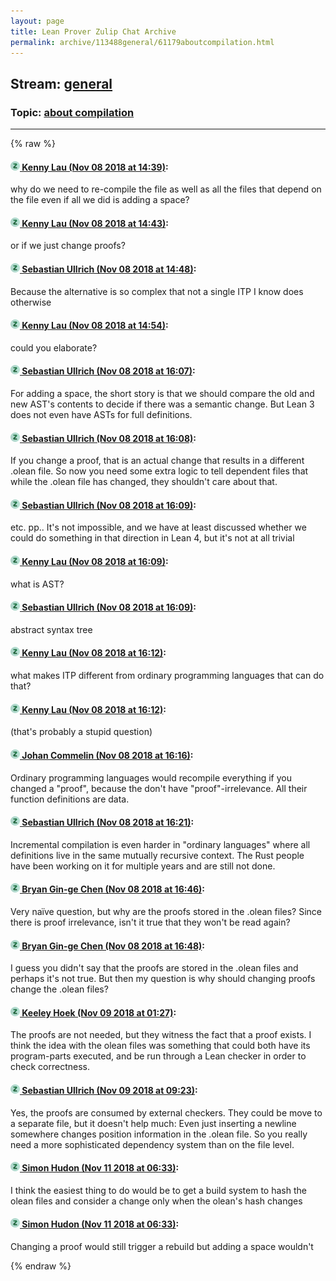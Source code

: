 ```yaml
---
layout: page
title: Lean Prover Zulip Chat Archive 
permalink: archive/113488general/61179aboutcompilation.html
---
```


## Stream: [general](index.html)
### Topic: [about compilation](61179aboutcompilation.html)

---


{% raw %}
#### [![Click to go to Zulip](../../assets/img/zulip2.png) Kenny Lau (Nov 08 2018 at 14:39)](https://leanprover.zulipchat.com/#narrow/stream/113488-general/topic/about%20compilation/near/147299477):
why do we need to re-compile the file as well as all the files that depend on the file even if all we did is adding a space?

#### [![Click to go to Zulip](../../assets/img/zulip2.png) Kenny Lau (Nov 08 2018 at 14:43)](https://leanprover.zulipchat.com/#narrow/stream/113488-general/topic/about%20compilation/near/147299709):
or if we just change proofs?

#### [![Click to go to Zulip](../../assets/img/zulip2.png) Sebastian Ullrich (Nov 08 2018 at 14:48)](https://leanprover.zulipchat.com/#narrow/stream/113488-general/topic/about%20compilation/near/147300005):
Because the alternative is so complex that not a single ITP I know does otherwise

#### [![Click to go to Zulip](../../assets/img/zulip2.png) Kenny Lau (Nov 08 2018 at 14:54)](https://leanprover.zulipchat.com/#narrow/stream/113488-general/topic/about%20compilation/near/147300301):
could you elaborate?

#### [![Click to go to Zulip](../../assets/img/zulip2.png) Sebastian Ullrich (Nov 08 2018 at 16:07)](https://leanprover.zulipchat.com/#narrow/stream/113488-general/topic/about%20compilation/near/147305164):
For adding a space, the short story is that we should compare the old and new AST's contents to decide if there was a semantic change. But Lean 3 does not even have ASTs for full definitions.

#### [![Click to go to Zulip](../../assets/img/zulip2.png) Sebastian Ullrich (Nov 08 2018 at 16:08)](https://leanprover.zulipchat.com/#narrow/stream/113488-general/topic/about%20compilation/near/147305250):
If you change a proof, that is an actual change that results in a different .olean file. So now you need some extra logic to tell dependent files that while the .olean file has changed, they shouldn't care about that.

#### [![Click to go to Zulip](../../assets/img/zulip2.png) Sebastian Ullrich (Nov 08 2018 at 16:09)](https://leanprover.zulipchat.com/#narrow/stream/113488-general/topic/about%20compilation/near/147305300):
etc. pp.. It's not impossible, and we have at least discussed whether we could do something in that direction in Lean 4, but it's not at all trivial

#### [![Click to go to Zulip](../../assets/img/zulip2.png) Kenny Lau (Nov 08 2018 at 16:09)](https://leanprover.zulipchat.com/#narrow/stream/113488-general/topic/about%20compilation/near/147305319):
what is AST?

#### [![Click to go to Zulip](../../assets/img/zulip2.png) Sebastian Ullrich (Nov 08 2018 at 16:09)](https://leanprover.zulipchat.com/#narrow/stream/113488-general/topic/about%20compilation/near/147305325):
abstract syntax tree

#### [![Click to go to Zulip](../../assets/img/zulip2.png) Kenny Lau (Nov 08 2018 at 16:12)](https://leanprover.zulipchat.com/#narrow/stream/113488-general/topic/about%20compilation/near/147305521):
what makes ITP different from ordinary programming languages that can do that?

#### [![Click to go to Zulip](../../assets/img/zulip2.png) Kenny Lau (Nov 08 2018 at 16:12)](https://leanprover.zulipchat.com/#narrow/stream/113488-general/topic/about%20compilation/near/147305525):
(that's probably a stupid question)

#### [![Click to go to Zulip](../../assets/img/zulip2.png) Johan Commelin (Nov 08 2018 at 16:16)](https://leanprover.zulipchat.com/#narrow/stream/113488-general/topic/about%20compilation/near/147305750):
Ordinary programming languages would recompile everything if you changed a "proof", because the don't have "proof"-irrelevance. All their function definitions are data.

#### [![Click to go to Zulip](../../assets/img/zulip2.png) Sebastian Ullrich (Nov 08 2018 at 16:21)](https://leanprover.zulipchat.com/#narrow/stream/113488-general/topic/about%20compilation/near/147306095):
Incremental compilation is even harder in "ordinary languages" where all definitions live in the same mutually recursive context. The Rust people have been working on it for multiple years and are still not done.

#### [![Click to go to Zulip](../../assets/img/zulip2.png) Bryan Gin-ge Chen (Nov 08 2018 at 16:46)](https://leanprover.zulipchat.com/#narrow/stream/113488-general/topic/about%20compilation/near/147307938):
Very naïve question, but why are the proofs stored in the .olean files? Since there is proof irrelevance, isn't it true that they won't be read again?

#### [![Click to go to Zulip](../../assets/img/zulip2.png) Bryan Gin-ge Chen (Nov 08 2018 at 16:48)](https://leanprover.zulipchat.com/#narrow/stream/113488-general/topic/about%20compilation/near/147308007):
I guess you didn't say that the proofs are stored in the .olean files and perhaps it's not true. But then my question is why should changing proofs change the .olean files?

#### [![Click to go to Zulip](../../assets/img/zulip2.png) Keeley Hoek (Nov 09 2018 at 01:27)](https://leanprover.zulipchat.com/#narrow/stream/113488-general/topic/about%20compilation/near/147340884):
The proofs are not needed, but they witness the fact that a proof exists. I think the idea with the olean files was something that could both have its program-parts executed, and be run through a Lean checker in order to check correctness.

#### [![Click to go to Zulip](../../assets/img/zulip2.png) Sebastian Ullrich (Nov 09 2018 at 09:23)](https://leanprover.zulipchat.com/#narrow/stream/113488-general/topic/about%20compilation/near/147357737):
Yes, the proofs are consumed by external checkers. They could be move to a separate file, but it doesn't help much: Even just inserting a newline somewhere changes position information in the .olean file. So you really need a more sophisticated dependency system than on the file level.

#### [![Click to go to Zulip](../../assets/img/zulip2.png) Simon Hudon (Nov 11 2018 at 06:33)](https://leanprover.zulipchat.com/#narrow/stream/113488-general/topic/about%20compilation/near/147464338):
I think the easiest thing to do would be to get a build system to hash the olean files and consider a change only when the olean's hash changes

#### [![Click to go to Zulip](../../assets/img/zulip2.png) Simon Hudon (Nov 11 2018 at 06:33)](https://leanprover.zulipchat.com/#narrow/stream/113488-general/topic/about%20compilation/near/147464339):
Changing a proof would still trigger a rebuild but adding a space wouldn't


{% endraw %}
